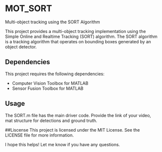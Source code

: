 # MOT_SORT
Multi-object tracking using the SORT Algorithm

This project provides a multi-object tracking implementation using the Simple Online and Realtime Tracking (SORT) algorithm. The SORT algorithm is a tracking algorithm that operates on bounding boxes generated by an object detector.

## Dependencies 
This project requires the following dependencies:
- Computer Vision Toolbox for MATLAB
- Sensor Fusion Toolbox for MATLAB

## Usage
The SORT.m file has the main driver code. Provide the link of your video, mat structure for detections and ground truth. 

##Liscense
This project is licensed under the MIT License. See the LICENSE file for more information.

I hope this helps! Let me know if you have any questions.
